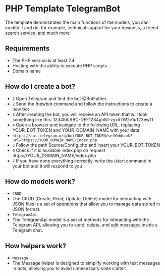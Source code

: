 # PHP Template TelegramBot
The template demonstrates the main functions of the models, you can modify it and do, for example, technical support for your business, a friend search service, and much more

## Requirements
- The PHP version is at least 7.4
- Hosting with the ability to execute PHP scripts
- Domain name

## How do I create a bot?
- `1` Open Telegram and find the bot @BotFather.
- `2` Send the /newbot command and follow the instructions to create a new bot
- `3` After creating the bot, you will receive an API token that will look something like this: 123456:ABC-DEF1234ghIkl-zyx57W2v1u123ew11
- `4` Open a browser and navigate to the following URL, replacing YOUR_BOT_TOKEN and YOUR_DOMAIN_NAME with your data
- ```https://api.telegram.org/botYOUR_BOT_TOKEN/setWebhook?url=https://YOUR_DOMAIN_NAME/index.php```
- `5` Follow the path Source/Config.php and insert your YOUR_BOT_TOKEN
- `6` Check if it is available index.php on request https://YOUR_DOMAIN_NAME/index.php
- `7` If you have done everything correctly, write the /start command in your bot and it will respond to you

## How do models work?
- `CRUD`
- The CRUD (Create, Read, Update, Delete) model for interacting with JSON files is a set of operations that allow you to manage data stored in JSON format.
- `TelegramApi`
- The TelegramApi model is a set of methods for interacting with the Telegram API, allowing you to send, delete, and edit messages inside a Telegram chat.

## How helpers work?
- `Message`
- The Message helper is designed to simplify working with text messages in bots, allowing you to avoid unnecessary code clutter.


